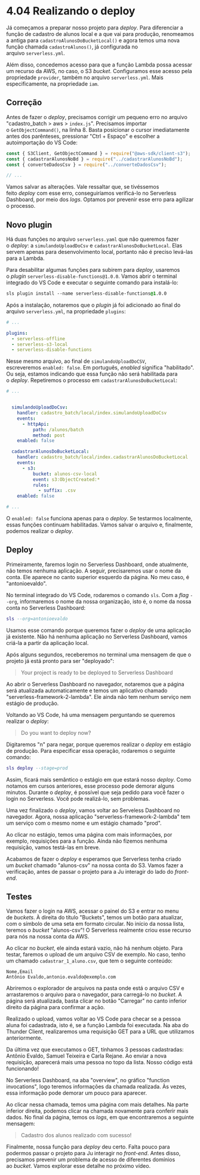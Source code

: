 # 4.04 Realizando o deploy

Já começamos a preparar nosso projeto para _deploy_. Para diferenciar a função de cadastro de alunos local e a que vai para produção, renomeamos a antiga para `cadastroAlunosDoBucketLocal()` e agora temos uma nova função chamada `cadastroAlunos()`, já configurada no arquivo `serverless.yml`.

Além disso, concedemos acesso para que a função Lambda possa acessar um recurso da AWS, no caso, o S3 _bucket_. Configuramos esse acesso pela propriedade `provider`, também no arquivo `serverless.yml`. Mais especificamente, na propriedade `iam`.

## Correção

Antes de fazer o _deploy_, precisamos corrigir um pequeno erro no arquivo "cadastro_batch > aws > `index.js`". Precisamos importar o `GetObjectCommand()`, na linha 8. Basta posicionar o cursor imediatamente antes dos parênteses, pressionar "Ctrl + Espaço" e escolher a autoimportação do VS Code:

```js
const { S3Client, GetObjectCommand } = require("@aws-sdk/client-s3");
const { cadastrarAlunosNoBd } = require("../cadastrarAlunosNoBd");
const { converteDadosCsv } = require("../converteDadosCsv");

// ...
```

Vamos salvar as alterações. Vale ressaltar que, se tivéssemos feito _deploy_ com esse erro, conseguiríamos verificá-lo no Serverless Dashboard, por meio dos _logs_. Optamos por prevenir esse erro para agilizar o processo.

## Novo plugin

Há duas funções no arquivo `serverless.yaml` que não queremos fazer o _deploy_: a `simulandoUploadDoCsv` e `cadastrarAlunosDoBucketLocal`. Elas servem apenas para desenvolvimento local, portanto não é preciso levá-las para a Lambda.

Para desabilitar algumas funções para subirem para _deploy_, usaremos o _plugin_ `serverless-disable-functions@1.0.0`. Vamos abrir o terminal integrado do VS Code e executar o seguinte comando para instalá-lo:

```css
sls plugin install --name serverless-disable-functions@1.0.0
```

Após a instalação, notaremos que o _plugin_ já foi adicionado ao final do arquivo `serverless.yml`, na propriedade `plugins`:

```yml
# ...

plugins:
  - serverless-offline
  - serverless-s3-local
  - serverless-disable-functions
```

Nesse mesmo arquivo, ao final de `simulandoUploadDoCSV`, escreveremos `enabled: false`. Em português, _enabled_ significa "habilitado". Ou seja, estamos indicando que essa função não será habilitada para o _deploy_. Repetiremos o processo em `cadastrarAlunosDoBucketLocal`:

```yml
# ...


  simulandoUploadDoCsv:
    handler: cadastro_batch/local/index.simulandoUploadDoCsv
    events:
      - httpApi:
          path: /alunos/batch
          method: post
    enabled: false

  cadastrarAlunosDoBucketLocal:
    handler: cadastro_batch/local/index.cadastrarAlunosDoBucketLocal
    events:
      - s3:
          bucket: alunos-csv-local
          event: s3:ObjectCreated:*
          rules:
            - suffix: .csv
    enabled: false

# ...
```

O `enabled: false` funciona apenas para o _deploy_. Se testarmos localmente, essas funções continuam habilitadas. Vamos salvar o arquivo e, finalmente, podemos realizar o _deploy_.

## Deploy

Primeiramente, faremos login no Serverless Dashboard, onde atualmente, não temos nenhuma aplicação. A seguir, precisaremos usar o nome da conta. Ele aparece no canto superior esquerdo da página. No meu caso, é "antonioevaldo".

No terminal integrado do VS Code, rodaremos o comando `sls`. Com a _flag_ `--org`, informaremos o nome da nossa organização, isto é, o nome da nossa conta no Serverless Dashboard:

```lua
sls --org=antonioevaldo
```

Usamos esse comando porque queremos fazer o _deploy_ de uma aplicação já existente. Não há nenhuma aplicação no Serverless Dashboard, vamos criá-la a partir da aplicação local.

Após alguns segundos, receberemos no terminal uma mensagem de que o projeto já está pronto para ser "deployado":

> Your project is ready to be deployed to Serverless Dashboard

Ao abrir o Serverless Dashboard no navegador, notaremos que a página será atualizada automaticamente e temos um aplicativo chamado "serverless-framework-2-lambda". Ele ainda não tem nenhum serviço nem estágio de produção.

Voltando ao VS Code, há uma mensagem perguntando se queremos realizar o _deploy_:

> Do you want to deploy now?

Digitaremos "n" para negar, porque queremos realizar o _deploy_ em estágio de produção. Para especificar essa operação, rodaremos o seguinte comando:

```lua
sls deploy --stage=prod
```

Assim, ficará mais semântico o estágio em que estará nosso _deploy_. Como notamos em cursos anteriores, esse processo pode demorar alguns minutos. Durante o _deploy_, é possível que seja pedido para você fazer o login no Serverless. Você pode realizá-lo, sem problemas.

Uma vez finalizado o _deploy_, vamos voltar ao Serveless Dashboard no navegador. Agora, nossa aplicação "serverless-framework-2-lambda" tem um serviço com o mesmo nome e um estágio chamado "prod".

Ao clicar no estágio, temos uma página com mais informações, por exemplo, requisições para a função. Ainda não fizemos nenhuma requisição, vamos testá-las em breve.

Acabamos de fazer o _deploy_ e esperamos que Serverless tenha criado um _bucket_ chamado "alunos-csv" na nossa conta do S3. Vamos fazer a verificação, antes de passar o projeto para a Ju interagir do lado do _front-end_.

## Testes

Vamos fazer o login na AWS, acessar o painel do S3 e entrar no menu de _buckets_. À direita do título "Buckets", temos um botão para atualizar, com o símbolo de uma seta em formato circular. No início da nossa lista, teremos o _bucket_ "alunos-csv"! O Serverless realmente criou esse recurso para nós na nossa conta da AWS.

Ao clicar no _bucket_, ele ainda estará vazio, não há nenhum objeto. Para testar, faremos o upload de um arquivo CSV de exemplo. No caso, tenho um chamado `cadastrar_1_aluno.csv`, que tem o seguinte conteúdo:

```csv
Nome,Email
Antônio Evaldo,antonio.evaldo@exemplo.com
```

Abriremos o explorador de arquivos na pasta onde está o arquivo CSV e arrastaremos o arquivo para o navegador, para carregá-lo no _bucket_. A página será atualizada, basta clicar no botão "Carregar" no canto inferior direito da página para confirmar a ação.

Realizado o upload, vamos voltar ao VS Code para checar se a pessoa aluna foi cadastrada, isto é, se a função Lambda foi executada. Na aba do Thunder Client, realizaremos uma requisição GET para a URL que utilizamos anteriormente.

Da última vez que executamos o GET, tínhamos 3 pessoas cadastradas: Antônio Evaldo, Samuel Teixeira e Carla Rejane. Ao enviar a nova requisição, aparecerá mais uma pessoa no topo da lista. Nosso código está funcionando!

No Serverless Dashboard, na aba "overview", no gráfico "function invocations", logo teremos informações da chamada realizada. Às vezes, essa informação pode demorar um pouco para aparecer.

Ao clicar nessa chamada, temos uma página com mais detalhes. Na parte inferior direita, podemos clicar na chamada novamente para conferir mais dados. No final da página, temos os _logs_, em que encontraremos a seguinte mensagem:

> Cadastro dos alunos realizado com sucesso!

Finalmente, nossa função para _deploy_ deu certo. Falta pouco para podermos passar o projeto para Ju interagir no _front-end_. Antes disso, precisamos prevenir um problema de acesso de diferentes domínios ao _bucket_. Vamos explorar esse detalhe no próximo vídeo.